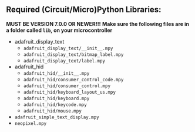 ## Required (Circuit/Micro)Python Libraries:
**MUST BE VERSION 7.0.0 OR NEWER!!!**
**Make sure the following files are in a folder called `lib`, on your microcontroller**
* adafruit_display_text
    * `adafruit_display_text/__init__.mpy`
    * `adafruit_display_text/bitmap_label.mpy`
    * `adafruit_display_text/label.mpy`
* adafruit_hid
    * `adafruit_hid/__init__.mpy`
    * `adafruit_hid/consumer_control_code.mpy`
    * `adafruit_hid/consumer_control.mpy`
    * `adafruit_hid/keyboard_layout_us.mpy`
    * `adafruit_hid/keyboard.mpy`
    * `adafruit_hid/keycode.mpy`
    * `adafruit_hid/mouse.mpy`
* `adafruit_simple_text_display.mpy`
* `neopixel.mpy`